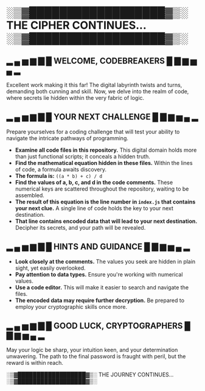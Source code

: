 # ░▒▓██████████████████▓▒░  THE CIPHER CONTINUES... ░▒▓██████████████████▓▒░

##  ▂ ▄ ▅ ▆ ▇ █  WELCOME, CODEBREAKERS  █ ▇ ▆ ▅ ▄ ▂  

Excellent work making it this far! The digital labyrinth twists and turns, demanding both cunning and skill. Now, we delve into the realm of code, where secrets lie hidden within the very fabric of logic.

##  ▂ ▄ ▅ ▆ ▇ █  YOUR NEXT CHALLENGE  █ ▇ ▆ ▅ ▄ ▂  

Prepare yourselves for a coding challenge that will test your ability to navigate the intricate pathways of programming.

* **Examine all code files in this repository.** This digital domain holds more than just functional scripts; it conceals a hidden truth.
* **Find the mathematical equation hidden in these files.** Within the lines of code, a formula awaits discovery.
* **The formula is:** `((a * b) + c) / d`
* **Find the values of a, b, c, and d in the code comments.** These numerical keys are scattered throughout the repository, waiting to be assembled.
* **The result of this equation is the line number in `index.js` that contains your next clue.** A single line of code holds the key to your next destination.
* **That line contains encoded data that will lead to your next destination.** Decipher its secrets, and your path will be revealed.

##  ▂ ▄ ▅ ▆ ▇ █  HINTS AND GUIDANCE  █ ▇ ▆ ▅ ▄ ▂  

* **Look closely at the comments.** The values you seek are hidden in plain sight, yet easily overlooked.
* **Pay attention to data types.** Ensure you're working with numerical values.
* **Use a code editor.** This will make it easier to search and navigate the files.
* **The encoded data may require further decryption.** Be prepared to employ your cryptographic skills once more.

##  ▂ ▄ ▅ ▆ ▇ █  GOOD LUCK, CRYPTOGRAPHERS  █ ▇ ▆ ▅ ▄ ▂  

May your logic be sharp, your intuition keen, and your determination unwavering. The path to the final password is fraught with peril, but the reward is within reach.

░▒▓██████████████████▓▒░  THE JOURNEY CONTINUES...  ░▒▓██████████████████▓▒░
